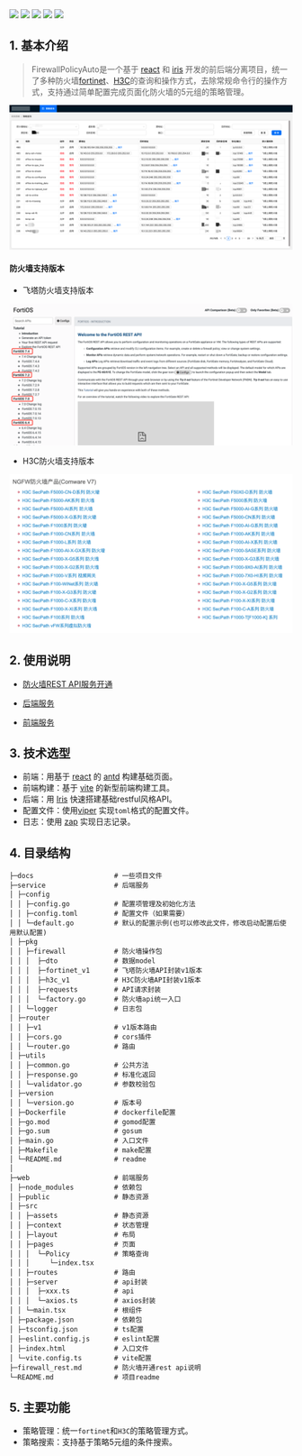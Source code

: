 
<div align=left>
<img src="https://img.shields.io/badge/golang-1.22-blue"/>
<img src="https://img.shields.io/badge/iris-v12.2.11-lightBlue"/>
<img src="https://img.shields.io/badge/react-18.3.1-brightgreen"/>
<img src="https://img.shields.io/badge/antd-5.20.1-green"/>
<img src="https://img.shields.io/badge/vite-5.4.1-orange"/>
</div>

<!-- ## 项目文档

[前端插件市场](https://www.antdv.com/docs/vue/introduce-cn/) -->

## 1. 基本介绍

> FirewallPolicyAuto是一个基于 [react](https://react.dev/) 和 [iris](https://github.com/kataras/iris) 开发的前后端分离项目，统一了多种防火墙[fortinet](https://www.fortinet.com/)、[H3C](https://www.h3c.com/cn/Service/Document_Software/Document_Center/IP_Security/)的查询和操作方式，去除常规命令行的操作方式，支持通过简单配置完成页面化防火墙的5元组的策略管理。

![alt text](docs/policy_list.png)

#### 防火墙支持版本

- 飞塔防火墙支持版本

![飞塔防火墙支持版本](docs/fortinet_versions.png)

- H3C防火墙支持版本

![H3C防火墙支持版本](docs/h3c_versions.png)

## 2. 使用说明

- [防火墙REST API服务开通](firewall_rest.md)

- [后端服务](service/README.md)

- [前端服务](web/README.md)

## 3. 技术选型

- 前端：用基于 [react](https://react.dev/) 的 [antd](https://www.antdv.com/) 构建基础页面。
- 前端构建：基于 [vite](https://vitejs.dev/) 的新型前端构建工具。
- 后端：用 [Iris](https://github.com/kataras/iris) 快速搭建基础restful风格API。
- 配置文件：使用[viper](https://github.com/spf13/viper) 实现`toml`格式的配置文件。
- 日志：使用 [zap](https://github.com/uber-go/zap) 实现日志记录。

## 4. 目录结构

```
├─docs                    # 一些项目文件  
├─service                 # 后端服务
│ ├─config        
│ │ ├─config.go           # 配置项管理及初始化方法
│ │ ├─config.toml         # 配置文件（如果需要）
│ │ └─default.go          # 默认的配置示例(也可以修改此文件，修改启动配置后使用默认配置)
│ ├─pkg          
│ │ ├─firewall            # 防火墙操作包
│ │ │  ├─dto              # 数据model
│ │ │  ├─fortinet_v1      # 飞塔防火墙API封装v1版本
│ │ │  ├─h3c_v1           # H3C防火墙API封装v1版本
│ │ │  ├─requests         # API请求封装
│ │ │  └─factory.go       # 防火墙api统一入口
│ │ └─logger              # 日志包
│ ├─router             
│ │ ├─v1                  # v1版本路由
│ │ ├─cors.go             # cors插件
│ │ └─router.go           # 路由
│ ├─utils             
│ │ ├─common.go           # 公共方法
│ │ ├─response.go         # 标准化返回
│ │ └─validator.go        # 参数校验包
│ ├─version             
│ │ └─version.go          # 版本号
│ ├─Dockerfile            # dockerfile配置
│ ├─go.mod                # gomod配置
│ ├─go.sum                # gosum
│ ├─main.go               # 入口文件
│ ├─Makefile              # make配置
│ └─README.md             # readme
│ 
├─web                     # 前端服务
│ ├─node_modules          # 依赖包
│ ├─public                # 静态资源
│ ├─src             
│ │ ├─assets              # 静态资源
│ │ ├─context             # 状态管理
│ │ ├─layout              # 布局
│ │ ├─pages               # 页面
│ │ │  └─Policy           # 策略查询
│ │ │     └─index.tsx
│ │ ├─routes              # 路由
│ │ ├─server              # api封装
│ │ │  ├─xxx.ts           # api
│ │ │  └─axios.ts         # axios封装
│ │ └─main.tsx            # 根组件
│ ├─package.json          # 依赖包
│ ├─tsconfig.json         # ts配置
│ ├─eslint.config.js      # eslint配置
│ ├─index.html            # 入口文件
│ └─vite.config.ts        # vite配置
├─firewall_rest.md        # 防火墙开通rest api说明
└─README.md               # 项目readme
```

## 5. 主要功能

- 策略管理：统一`fortinet`和`H3C`的策略管理方式。
- 策略搜索：支持基于策略5元组的条件搜索。
